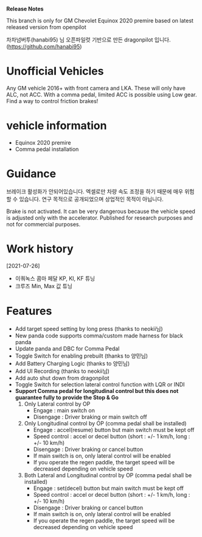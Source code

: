 <b/>**Release Notes**</b>

This branch is only for GM Chevolet Equinox 2020 premire based on latest released version from openpilot

차차넘버투(hanabi95) 님 오픈파일럿 기반으로 만든 dragonpilot 입니다. (https://github.com/hanabi95)

# Unofficial Vehicles
Any GM vehicle 2016+ with front camera and LKA. These will only have ALC, not ACC. With a comma pedal, limited ACC is possible using Low gear. Find a way to control friction brakes!

# vehicle information

- Equinox 2020 premire
- Comma pedal installation

# Guidance

브레이크 활성화가 안되어있습니다. 
엑셀로만 차량 속도 조정을 하기 때문에 매우 위험할 수 있습니다. 
연구 목적으로 공개되었으며 상업적인 목적이 아닙니다. 

Brake is not activated.
It can be very dangerous because the vehicle speed is adjusted only with the accelerator.
Published for research purposes and not for commercial purposes.

# Work history

[2021-07-26]
  - 이쿼녹스 콤마 페달 KP, KI, KF 튜닝
  - 크루즈 Min, Max 값 튜닝
  
  
# Features

  - Add target speed setting by long press (thanks to neokii님)
  - New panda code supports comma/custom made harness for black panda
  - Update panda and DBC for Comma Pedal
  - Toggle Switch for enabling prebuilt (thanks to 양민님)
  - Add Battery Charging Logic (thanks to 양민님)
  - Add UI Recording (thanks to neokii님)
  - Add auto shut down from dragonpilot
  - Toggle Switch for selection lateral control function with LQR or INDI
  - <b>Support Comma pedal for longitudinal control but this does not guarantee fully to provide the Stop & Go </b>
    1) Only Lateral control by OP
       - Engage : main switch on
       - Disengage : Driver braking or main switch off
    2) Only Longitudinal control by OP (comma pedal shall be installed)
       - Engage : accel(resume) button but main switch must be kept off
       - Speed control : accel or decel button (short : +/- 1 km/h, long : +/- 10 km/h)
       - Disengage : Driver braking or cancel button
       - If main switch is on, only lateral control will be enabled
       - If you operate the regen paddle, the target speed will be decreased depending on vehicle speed
    3) Both Lateral and Longitudinal control by OP (comma pedal shall be installed)
       - Engage : set(decel) button but main switch must be kept off
       - Speed control : accel or decel button (short : +/- 1 km/h, long : +/- 10 km/h)
       - Disengage : Driver braking or cancel button
       - If main switch is on, only lateral control will be enabled
       - If you operate the regen paddle, the target speed will be decreased depending on vehicle speed
